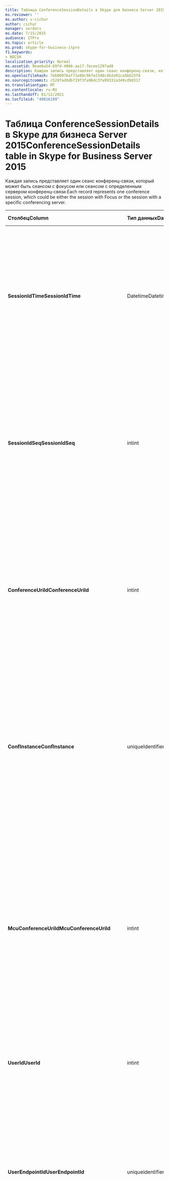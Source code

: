 ```yaml
---
title: Таблица ConferenceSessionDetails в Skype для бизнеса Server 2015
ms.reviewer: ''
ms.author: v-cichur
author: cichur
manager: serdars
ms.date: 7/15/2015
audience: ITPro
ms.topic: article
ms.prod: skype-for-business-itpro
f1.keywords:
- NOCSH
localization_priority: Normal
ms.assetid: 9eae6a54-69fd-4966-aa17-7ecee1297ad8
description: Каждая запись представляет один сеанс конференц-связи, который может быть сеансом с фокусом или сеансом с определенным сервером конференц-связи.
ms.openlocfilehash: 7eb00976af71e88c9bfe2348c4b2e91ca5bb23f8
ms.sourcegitcommit: c528fad9db719f3fa96dc3fa99332a349cd9d317
ms.translationtype: MT
ms.contentlocale: ru-RU
ms.lasthandoff: 01/12/2021
ms.locfileid: "49816199"
---
```

# <a name="conferencesessiondetails-table-in-skype-for-business-server-2015"></a><span data-ttu-id="6725d-103">Таблица ConferenceSessionDetails в Skype для бизнеса Server 2015</span><span class="sxs-lookup"><span data-stu-id="6725d-103">ConferenceSessionDetails table in Skype for Business Server 2015</span></span>
 
<span data-ttu-id="6725d-104">Каждая запись представляет один сеанс конференц-связи, который может быть сеансом с фокусом или сеансом с определенным сервером конференц-связи.</span><span class="sxs-lookup"><span data-stu-id="6725d-104">Each record represents one conference session, which could be either the session with Focus or the session with a specific conferencing server.</span></span>
  
|<span data-ttu-id="6725d-105">**Столбец**</span><span class="sxs-lookup"><span data-stu-id="6725d-105">**Column**</span></span>|<span data-ttu-id="6725d-106">**Тип данных**</span><span class="sxs-lookup"><span data-stu-id="6725d-106">**Data Type**</span></span>|<span data-ttu-id="6725d-107">**Ключ/индекс**</span><span class="sxs-lookup"><span data-stu-id="6725d-107">**Key/Index**</span></span>|<span data-ttu-id="6725d-108">**Details**</span><span class="sxs-lookup"><span data-stu-id="6725d-108">**Details**</span></span>|
|:-----|:-----|:-----|:-----|
|<span data-ttu-id="6725d-109">**SessionIdTime**</span><span class="sxs-lookup"><span data-stu-id="6725d-109">**SessionIdTime**</span></span> <br/> |<span data-ttu-id="6725d-110">Datetime</span><span class="sxs-lookup"><span data-stu-id="6725d-110">Datetime</span></span>  <br/> |<span data-ttu-id="6725d-111">Первичный, внешний</span><span class="sxs-lookup"><span data-stu-id="6725d-111">Primary, Foreign</span></span>  <br/> |<span data-ttu-id="6725d-112">Время запроса сеанса; используется вместе с **SessionIdSeq** для уникальной идентификации сеанса конференц-связи.</span><span class="sxs-lookup"><span data-stu-id="6725d-112">Time of session request; used in conjunction with **SessionIdSeq** to uniquely identify a conference session.</span></span> <span data-ttu-id="6725d-113">Дополнительные сведения см. в таблице [Dialogs в Skype для бизнеса Server 2015.](dialogs.md)</span><span class="sxs-lookup"><span data-stu-id="6725d-113">See the [Dialogs table in Skype for Business Server 2015](dialogs.md) for more information.</span></span> <br/> |
|<span data-ttu-id="6725d-114">**SessionIdSeq**</span><span class="sxs-lookup"><span data-stu-id="6725d-114">**SessionIdSeq**</span></span> <br/> |<span data-ttu-id="6725d-115">int</span><span class="sxs-lookup"><span data-stu-id="6725d-115">int</span></span>  <br/> |<span data-ttu-id="6725d-116">Основной, внешний</span><span class="sxs-lookup"><span data-stu-id="6725d-116">Primary, Foreign</span></span>  <br/> |<span data-ttu-id="6725d-117">Идентификатор для идентификации сеанса.</span><span class="sxs-lookup"><span data-stu-id="6725d-117">ID number to identify the session.</span></span> <span data-ttu-id="6725d-118">Используется в сочетании с **SessionIdTime** для уникальной идентификации сеанса конференции.</span><span class="sxs-lookup"><span data-stu-id="6725d-118">Used in conjunction with **SessionIdTime** to uniquely identify a conference session.</span></span> <span data-ttu-id="6725d-119">Дополнительные сведения см. в таблице [Dialogs в Skype для бизнеса Server 2015.](dialogs.md)</span><span class="sxs-lookup"><span data-stu-id="6725d-119">See the [Dialogs table in Skype for Business Server 2015](dialogs.md) for more information.</span></span> * <br/> |
|<span data-ttu-id="6725d-120">**ConferenceUriId**</span><span class="sxs-lookup"><span data-stu-id="6725d-120">**ConferenceUriId**</span></span> <br/> |<span data-ttu-id="6725d-121">int</span><span class="sxs-lookup"><span data-stu-id="6725d-121">int</span></span>  <br/> |<span data-ttu-id="6725d-122">Внешняя</span><span class="sxs-lookup"><span data-stu-id="6725d-122">Foreign</span></span>  <br/> |<span data-ttu-id="6725d-123">URI конференции с центром конференций, связанной с этим сеансом.</span><span class="sxs-lookup"><span data-stu-id="6725d-123">Focus conference URI related to this session.</span></span> <span data-ttu-id="6725d-124">Дополнительные сведения см. в таблице [ConferenceUris в Skype для бизнеса Server 2015.](conferenceuris.md)</span><span class="sxs-lookup"><span data-stu-id="6725d-124">See the [ConferenceUris table in Skype for Business Server 2015](conferenceuris.md) for more information.</span></span> <span data-ttu-id="6725d-125">Это URI конференции на основе центра конференций.</span><span class="sxs-lookup"><span data-stu-id="6725d-125">This URI is a Focus-based conference URI.</span></span> <br/> |
|<span data-ttu-id="6725d-126">**ConfInstance**</span><span class="sxs-lookup"><span data-stu-id="6725d-126">**ConfInstance**</span></span> <br/> |<span data-ttu-id="6725d-127">uniqueIdentifier</span><span class="sxs-lookup"><span data-stu-id="6725d-127">uniqueIdentifier</span></span>  <br/> ||<span data-ttu-id="6725d-128">Идентификатор, который различается для экземпляров повторяющихся конференций.</span><span class="sxs-lookup"><span data-stu-id="6725d-128">Identifier that differentiates between instances of recurring conferences.</span></span> <span data-ttu-id="6725d-129">Каждый повторяющийся экземпляр конференции имеет один и тот же ConferenceURI, но разное значение ConfInstance.</span><span class="sxs-lookup"><span data-stu-id="6725d-129">Each recurring conference instance has the same ConferenceURI but a different ConfInstance value.</span></span>  <br/> <span data-ttu-id="6725d-130">Это поле было впервые введено в Microsoft Lync Server 2013.</span><span class="sxs-lookup"><span data-stu-id="6725d-130">This field was introduced in Microsoft Lync Server 2013.</span></span>  <br/> |
|<span data-ttu-id="6725d-131">**McuConferenceUriId**</span><span class="sxs-lookup"><span data-stu-id="6725d-131">**McuConferenceUriId**</span></span> <br/> |<span data-ttu-id="6725d-132">int</span><span class="sxs-lookup"><span data-stu-id="6725d-132">int</span></span>  <br/> |<span data-ttu-id="6725d-133">Внешняя</span><span class="sxs-lookup"><span data-stu-id="6725d-133">Foreign</span></span>  <br/> |<span data-ttu-id="6725d-134">URI конференции с сервером конференций, относящейся к этому сеансу.</span><span class="sxs-lookup"><span data-stu-id="6725d-134">Conferencing server conference URI related to this session.</span></span> <span data-ttu-id="6725d-135">Дополнительные сведения см. в таблице [ConferenceUris в Skype для бизнеса Server 2015.](conferenceuris.md)</span><span class="sxs-lookup"><span data-stu-id="6725d-135">See the [ConferenceUris table in Skype for Business Server 2015](conferenceuris.md) for more information.</span></span> <span data-ttu-id="6725d-136">Это URI конференции на основе сервера конференций.</span><span class="sxs-lookup"><span data-stu-id="6725d-136">This URI is the conferencing server-based conference URI.</span></span> <span data-ttu-id="6725d-137">Для сеансов конференц-связи с центром конференций этот столбец будет пустым.</span><span class="sxs-lookup"><span data-stu-id="6725d-137">For Focus conference sessions, this column will be null.</span></span> <br/> |
|<span data-ttu-id="6725d-138">**UserId**</span><span class="sxs-lookup"><span data-stu-id="6725d-138">**UserId**</span></span> <br/> |<span data-ttu-id="6725d-139">int</span><span class="sxs-lookup"><span data-stu-id="6725d-139">int</span></span>  <br/> |<span data-ttu-id="6725d-140">Внешняя</span><span class="sxs-lookup"><span data-stu-id="6725d-140">Foreign</span></span>  <br/> |<span data-ttu-id="6725d-141">Идентификатор одного пользователя в этом сеансе конференц-связи.</span><span class="sxs-lookup"><span data-stu-id="6725d-141">ID of one user in the conference session.</span></span> <span data-ttu-id="6725d-142">Дополнительные [сведения см.](users.md) в таблице "Пользователи".</span><span class="sxs-lookup"><span data-stu-id="6725d-142">See the [Users table](users.md) for more information.</span></span> <br/> |
|<span data-ttu-id="6725d-143">**UserEndpointId**</span><span class="sxs-lookup"><span data-stu-id="6725d-143">**UserEndpointId**</span></span> <br/> |<span data-ttu-id="6725d-144">uniqueidentifier</span><span class="sxs-lookup"><span data-stu-id="6725d-144">uniqueidentifier</span></span>  <br/> ||<span data-ttu-id="6725d-p107">GUID для идентификации экземпляра конечной точки. Например, если один пользователь входит на разные компьютеры с одной и той же учетной записью, то все эти компьютеры будут иметь разные идентификаторы конечной точки.</span><span class="sxs-lookup"><span data-stu-id="6725d-p107">A GUID to identify the instance of endpoint. For example, if one user logs on to different machines with the same account, then each machine will have a different endpoint ID.</span></span>  <br/> |
|<span data-ttu-id="6725d-147">**OnBehalfOfId**</span><span class="sxs-lookup"><span data-stu-id="6725d-147">**OnBehalfOfId**</span></span> <br/> |<span data-ttu-id="6725d-148">int</span><span class="sxs-lookup"><span data-stu-id="6725d-148">int</span></span>  <br/> |<span data-ttu-id="6725d-149">Внешняя</span><span class="sxs-lookup"><span data-stu-id="6725d-149">Foreign</span></span>  <br/> |<span data-ttu-id="6725d-150">Определяет идентификатор пользователя, которого представляет вызывающий абонент.</span><span class="sxs-lookup"><span data-stu-id="6725d-150">Indicates the ID of the user of who the caller is on behalf.</span></span> <span data-ttu-id="6725d-151">Дополнительные [сведения см.](users.md) в таблице "Пользователи".</span><span class="sxs-lookup"><span data-stu-id="6725d-151">See the [Users table](users.md) for more information.</span></span> <br/> |
|<span data-ttu-id="6725d-152">**ReferredById**</span><span class="sxs-lookup"><span data-stu-id="6725d-152">**ReferredById**</span></span> <br/> |<span data-ttu-id="6725d-153">int</span><span class="sxs-lookup"><span data-stu-id="6725d-153">int</span></span>  <br/> |<span data-ttu-id="6725d-154">Внешняя</span><span class="sxs-lookup"><span data-stu-id="6725d-154">Foreign</span></span>  <br/> |<span data-ttu-id="6725d-155">Идентификатор пользователя, который ссылается на вызов.</span><span class="sxs-lookup"><span data-stu-id="6725d-155">ID of the user by who the call is referred.</span></span> <span data-ttu-id="6725d-156">Дополнительные [сведения см.](users.md) в таблице "Пользователи".</span><span class="sxs-lookup"><span data-stu-id="6725d-156">See the [Users table](users.md) for more information.</span></span> <br/> |
|<span data-ttu-id="6725d-157">**UserClientVersionId**</span><span class="sxs-lookup"><span data-stu-id="6725d-157">**UserClientVersionId**</span></span> <br/> |<span data-ttu-id="6725d-158">int</span><span class="sxs-lookup"><span data-stu-id="6725d-158">int</span></span>  <br/> |<span data-ttu-id="6725d-159">Внешняя</span><span class="sxs-lookup"><span data-stu-id="6725d-159">Foreign</span></span>  <br/> |<span data-ttu-id="6725d-160">Версия клиента, используемого пользователем конференц-связи.</span><span class="sxs-lookup"><span data-stu-id="6725d-160">Client version used by the conference user.</span></span> <span data-ttu-id="6725d-161">Дополнительные сведения см. в таблице [ClientVersions в Skype для бизнеса Server 2015.](clientversions.md)</span><span class="sxs-lookup"><span data-stu-id="6725d-161">See the [ClientVersions table in Skype for Business Server 2015](clientversions.md) for more information.</span></span> <br/> |
|<span data-ttu-id="6725d-162">**ConfClientVersionId**</span><span class="sxs-lookup"><span data-stu-id="6725d-162">**ConfClientVersionId**</span></span> <br/> |<span data-ttu-id="6725d-163">int</span><span class="sxs-lookup"><span data-stu-id="6725d-163">int</span></span>  <br/> |<span data-ttu-id="6725d-164">Внешняя</span><span class="sxs-lookup"><span data-stu-id="6725d-164">Foreign</span></span>  <br/> |<span data-ttu-id="6725d-165">Версия клиента, используемого сервером конференций.</span><span class="sxs-lookup"><span data-stu-id="6725d-165">Client version used by the conference server.</span></span> <span data-ttu-id="6725d-166">Дополнительные сведения см. в таблице [ClientVersions в Skype для бизнеса Server 2015.](clientversions.md)</span><span class="sxs-lookup"><span data-stu-id="6725d-166">See the [ClientVersions table in Skype for Business Server 2015](clientversions.md) for more information.</span></span> <br/> |
|<span data-ttu-id="6725d-167">**ReplaceDialogIdTime**</span><span class="sxs-lookup"><span data-stu-id="6725d-167">**ReplaceDialogIdTime**</span></span> <br/> |<span data-ttu-id="6725d-168">datetime</span><span class="sxs-lookup"><span data-stu-id="6725d-168">datetime</span></span>  <br/> |<span data-ttu-id="6725d-169">Внешняя</span><span class="sxs-lookup"><span data-stu-id="6725d-169">Foreign</span></span>  <br/> |<span data-ttu-id="6725d-170">Идентификационный номер для определения диалога, замененного текущим сеансом.</span><span class="sxs-lookup"><span data-stu-id="6725d-170">ID number to identify the dialog which was replaced by current session.</span></span> <span data-ttu-id="6725d-171">Дополнительные сведения см. в таблице [Dialogs в Skype для бизнеса Server 2015.](dialogs.md)</span><span class="sxs-lookup"><span data-stu-id="6725d-171">See the [Dialogs table in Skype for Business Server 2015](dialogs.md) for more information.</span></span> <br/> |
|<span data-ttu-id="6725d-172">**ReplaceDialogIdSeq**</span><span class="sxs-lookup"><span data-stu-id="6725d-172">**ReplaceDialogIdSeq**</span></span> <br/> |<span data-ttu-id="6725d-173">int</span><span class="sxs-lookup"><span data-stu-id="6725d-173">int</span></span>  <br/> |<span data-ttu-id="6725d-174">Внешняя</span><span class="sxs-lookup"><span data-stu-id="6725d-174">Foreign</span></span>  <br/> |<span data-ttu-id="6725d-175">Идентификатор для идентификации сеанса.</span><span class="sxs-lookup"><span data-stu-id="6725d-175">ID number to identify the session.</span></span> <span data-ttu-id="6725d-176">Используется в сочетании с **ReplacesDialogIdTime** для уникальной идентификации сеанса.</span><span class="sxs-lookup"><span data-stu-id="6725d-176">Used in conjunction with **ReplacesDialogIdTime** to uniquely identify a session that is replaced by this session.</span></span> <span data-ttu-id="6725d-177">Дополнительные сведения см. в таблице [Dialogs в Skype для бизнеса Server 2015.](dialogs.md)</span><span class="sxs-lookup"><span data-stu-id="6725d-177">See the [Dialogs table in Skype for Business Server 2015](dialogs.md) for more information.</span></span> <br/> |
|<span data-ttu-id="6725d-178">**IsStartedByConfServer**</span><span class="sxs-lookup"><span data-stu-id="6725d-178">**IsStartedByConfServer**</span></span> <br/> |<span data-ttu-id="6725d-179">bit</span><span class="sxs-lookup"><span data-stu-id="6725d-179">bit</span></span>  <br/> ||<span data-ttu-id="6725d-180">Показывает, был ли сеанс начат сервером конференций.</span><span class="sxs-lookup"><span data-stu-id="6725d-180">Indicates if the session started by the conferencing Server.</span></span>  <br/> |
|<span data-ttu-id="6725d-181">**IsEndedByConfServer**</span><span class="sxs-lookup"><span data-stu-id="6725d-181">**IsEndedByConfServer**</span></span> <br/> |<span data-ttu-id="6725d-182">bit</span><span class="sxs-lookup"><span data-stu-id="6725d-182">bit</span></span>  <br/> ||<span data-ttu-id="6725d-183">Показывает, был ли сеанс завершен сервером конференций.</span><span class="sxs-lookup"><span data-stu-id="6725d-183">Indicates if the session ended by the conferencing server.</span></span>  <br/> |
|<span data-ttu-id="6725d-184">**IsUserInternal**</span><span class="sxs-lookup"><span data-stu-id="6725d-184">**IsUserInternal**</span></span> <br/> |<span data-ttu-id="6725d-185">bit</span><span class="sxs-lookup"><span data-stu-id="6725d-185">bit</span></span>  <br/> ||<span data-ttu-id="6725d-186">Вошел ли пользователь из внутренней сети.</span><span class="sxs-lookup"><span data-stu-id="6725d-186">Whether user is logged on from internal or not.</span></span>  <br/> |
|<span data-ttu-id="6725d-187">**ResponseCode**</span><span class="sxs-lookup"><span data-stu-id="6725d-187">**ResponseCode**</span></span> <br/> |<span data-ttu-id="6725d-188">int</span><span class="sxs-lookup"><span data-stu-id="6725d-188">int</span></span>  <br/> ||<span data-ttu-id="6725d-189">Код SIP-ответа на приглашение в сеанс.</span><span class="sxs-lookup"><span data-stu-id="6725d-189">Session Initiation Protocol (SIP) response code to the session invitation.</span></span> <span data-ttu-id="6725d-190">Это поле обычно заполняется данными, генерируемыми из исходного сообщения INVITE в сеансе.</span><span class="sxs-lookup"><span data-stu-id="6725d-190">This field is typically populated by data generated from the initial INVITE message in the session.</span></span> <span data-ttu-id="6725d-191">Если сообщения INVITE нет, поле заполняется датой и временем первого релевантного SIP-сообщения (BYE, CANCEL, MESSAGE или INFO).</span><span class="sxs-lookup"><span data-stu-id="6725d-191">If there is no INVITE message then the field is populated with the date and time of the first relevant SIP message (BYE, CANCEL, MESSAGE, or INFO).</span></span>  <br/> |
|<span data-ttu-id="6725d-192">**DiagnosticId**</span><span class="sxs-lookup"><span data-stu-id="6725d-192">**DiagnosticId**</span></span> <br/> |<span data-ttu-id="6725d-193">int</span><span class="sxs-lookup"><span data-stu-id="6725d-193">int</span></span>  <br/> ||<span data-ttu-id="6725d-194">Диагностический идентификатор, захваченный из заголовка SIP.</span><span class="sxs-lookup"><span data-stu-id="6725d-194">Diagnostic ID captured from SIP header.</span></span>  <br/> |
|<span data-ttu-id="6725d-195">**ServerId**</span><span class="sxs-lookup"><span data-stu-id="6725d-195">**ServerId**</span></span> <br/> |<span data-ttu-id="6725d-196">int</span><span class="sxs-lookup"><span data-stu-id="6725d-196">int</span></span>  <br/> |<span data-ttu-id="6725d-197">Внешняя</span><span class="sxs-lookup"><span data-stu-id="6725d-197">Foreign</span></span>  <br/> |<span data-ttu-id="6725d-198">Идентификатор сервера переднего плана, используемого для этого сеанса.</span><span class="sxs-lookup"><span data-stu-id="6725d-198">ID of the front-end server used for this session.</span></span> <span data-ttu-id="6725d-199">Дополнительные [сведения см. в](servers.md) таблице "Серверы".</span><span class="sxs-lookup"><span data-stu-id="6725d-199">See the [Servers table](servers.md) for more information.</span></span> <br/> |
|<span data-ttu-id="6725d-200">**PoolId**</span><span class="sxs-lookup"><span data-stu-id="6725d-200">**PoolId**</span></span> <br/> |<span data-ttu-id="6725d-201">int</span><span class="sxs-lookup"><span data-stu-id="6725d-201">int</span></span>  <br/> |<span data-ttu-id="6725d-202">Внешняя</span><span class="sxs-lookup"><span data-stu-id="6725d-202">Foreign</span></span>  <br/> |<span data-ttu-id="6725d-203">Идентификатор пула, в котором был записан сеанс.</span><span class="sxs-lookup"><span data-stu-id="6725d-203">ID of the pool in which the session was captured.</span></span> <span data-ttu-id="6725d-204">Дополнительные [сведения см. в](pools.md) таблице "Пулы".</span><span class="sxs-lookup"><span data-stu-id="6725d-204">See the [Pools table](pools.md) for more information.</span></span> <br/> |
|<span data-ttu-id="6725d-205">**MediationServerId**</span><span class="sxs-lookup"><span data-stu-id="6725d-205">**MediationServerId**</span></span> <br/> |<span data-ttu-id="6725d-206">int</span><span class="sxs-lookup"><span data-stu-id="6725d-206">int</span></span>  <br/> |<span data-ttu-id="6725d-207">Внешняя</span><span class="sxs-lookup"><span data-stu-id="6725d-207">Foreign</span></span>  <br/> |<span data-ttu-id="6725d-208">Сервер-посредник, который использовался вызовом.</span><span class="sxs-lookup"><span data-stu-id="6725d-208">The Mediation Server the call is using.</span></span> <span data-ttu-id="6725d-209">Дополнительные сведения см. в таблице [MediationServers.](mediationservers.md)</span><span class="sxs-lookup"><span data-stu-id="6725d-209">See the [MediationServers table](mediationservers.md) for more information.</span></span> <br/> |
|<span data-ttu-id="6725d-210">**GatewayId**</span><span class="sxs-lookup"><span data-stu-id="6725d-210">**GatewayId**</span></span> <br/> |<span data-ttu-id="6725d-211">int</span><span class="sxs-lookup"><span data-stu-id="6725d-211">int</span></span>  <br/> |<span data-ttu-id="6725d-212">Внешняя</span><span class="sxs-lookup"><span data-stu-id="6725d-212">Foreign</span></span>  <br/> |<span data-ttu-id="6725d-213">Шлюз, который использовался вызовом.</span><span class="sxs-lookup"><span data-stu-id="6725d-213">The gateway the call is using.</span></span> <span data-ttu-id="6725d-214">Дополнительные сведения см. в таблице [Gateways в Skype для бизнеса Server 2015.](gateways.md)</span><span class="sxs-lookup"><span data-stu-id="6725d-214">See the [Gateways table in Skype for Business Server 2015](gateways.md) for more information.</span></span> <br/> |
|<span data-ttu-id="6725d-215">**EdgeServerId**</span><span class="sxs-lookup"><span data-stu-id="6725d-215">**EdgeServerId**</span></span> <br/> |<span data-ttu-id="6725d-216">int</span><span class="sxs-lookup"><span data-stu-id="6725d-216">int</span></span>  <br/> |<span data-ttu-id="6725d-217">Внешняя</span><span class="sxs-lookup"><span data-stu-id="6725d-217">Foreign</span></span>  <br/> |<span data-ttu-id="6725d-218">Пограничный сервер, который использовался вызовом.</span><span class="sxs-lookup"><span data-stu-id="6725d-218">The Edge Server the call is using.</span></span> <span data-ttu-id="6725d-219">Дополнительные сведения см. в таблице [EdgeServers в Skype для бизнеса Server 2015.](edgeservers.md)</span><span class="sxs-lookup"><span data-stu-id="6725d-219">See the [EdgeServers table in Skype for Business Server 2015](edgeservers.md) for more information.</span></span> <br/> |
|<span data-ttu-id="6725d-220">**ContentTypeId**</span><span class="sxs-lookup"><span data-stu-id="6725d-220">**ContentTypeId**</span></span> <br/> |<span data-ttu-id="6725d-221">int</span><span class="sxs-lookup"><span data-stu-id="6725d-221">int</span></span>  <br/> |<span data-ttu-id="6725d-222">Внешняя</span><span class="sxs-lookup"><span data-stu-id="6725d-222">Foreign</span></span>  <br/> |<span data-ttu-id="6725d-223">Тип контента, используемый в сеансе.</span><span class="sxs-lookup"><span data-stu-id="6725d-223">Content type used in the session.</span></span> <span data-ttu-id="6725d-224">Дополнительные сведения см. в таблице [ContentTypes в Skype для бизнеса Server 2015.](contenttypes.md)</span><span class="sxs-lookup"><span data-stu-id="6725d-224">See the [ContentTypes table in Skype for Business Server 2015](contenttypes.md) for more information.</span></span> <br/> |
|<span data-ttu-id="6725d-225">**InviteTime**</span><span class="sxs-lookup"><span data-stu-id="6725d-225">**InviteTime**</span></span> <br/> |<span data-ttu-id="6725d-226">datetime</span><span class="sxs-lookup"><span data-stu-id="6725d-226">datetime</span></span>  <br/> ||<span data-ttu-id="6725d-p121">Время первого запроса INVITE. Это поле обычно заполняется данными, генерируемыми из исходного сообщения INVITE в сеансе. Если сообщения INVITE нет, поле заполняется датой и временем первого релевантного SIP-сообщения (BYE, CANCEL, MESSAGE или INFO).</span><span class="sxs-lookup"><span data-stu-id="6725d-p121">The time of the first INVITE request. This field is typically populated by data generated from the initial INVITE message in the session. If there is no INVITE message then the field is populated with the date and time of the first relevant SIP message (BYE, CANCEL, MESSAGE, or INFO).</span></span>  <br/> |
|<span data-ttu-id="6725d-230">**ResponseTime**</span><span class="sxs-lookup"><span data-stu-id="6725d-230">**ResponseTime**</span></span> <br/> |<span data-ttu-id="6725d-231">datetime</span><span class="sxs-lookup"><span data-stu-id="6725d-231">datetime</span></span>  <br/> ||<span data-ttu-id="6725d-232">Время первого ответа SIP.</span><span class="sxs-lookup"><span data-stu-id="6725d-232">Time of the first SIP RESPONSE.</span></span> <span data-ttu-id="6725d-233">Это поле обычно заполняется данными, генерируемыми из исходного сообщения INVITE в сеансе.</span><span class="sxs-lookup"><span data-stu-id="6725d-233">This field is typically populated by data generated from the initial INVITE message in the session.</span></span> <span data-ttu-id="6725d-234">Если сообщения INVITE нет, поле заполняется датой и временем первого релевантного SIP-сообщения (BYE, CANCEL, MESSAGE или INFO).</span><span class="sxs-lookup"><span data-stu-id="6725d-234">If there is no INVITE message then the field is populated with the date and time of the first relevant SIP message (BYE, CANCEL, MESSAGE, or INFO).</span></span>  <br/> |
|<span data-ttu-id="6725d-235">**SessionEndTime**</span><span class="sxs-lookup"><span data-stu-id="6725d-235">**SessionEndTime**</span></span> <br/> |<span data-ttu-id="6725d-236">datetime</span><span class="sxs-lookup"><span data-stu-id="6725d-236">datetime</span></span>  <br/> ||<span data-ttu-id="6725d-237">Время окончания сеанса.</span><span class="sxs-lookup"><span data-stu-id="6725d-237">The time when the session is ended.</span></span>  <br/> |
|<span data-ttu-id="6725d-238">**UriTypeId**</span><span class="sxs-lookup"><span data-stu-id="6725d-238">**UriTypeId**</span></span> <br/> |<span data-ttu-id="6725d-239">tinyint</span><span class="sxs-lookup"><span data-stu-id="6725d-239">tinyint</span></span>  <br/> |<span data-ttu-id="6725d-240">Внешняя</span><span class="sxs-lookup"><span data-stu-id="6725d-240">Foreign</span></span>  <br/> |<span data-ttu-id="6725d-241">Содержит значение типа URI MCU из [таблицы UriTypes.](uritypes.md)</span><span class="sxs-lookup"><span data-stu-id="6725d-241">Contains the MCU URI type value from the [UriTypes table](uritypes.md).</span></span> <span data-ttu-id="6725d-242">Это поле используется для повышения производительности запроса.</span><span class="sxs-lookup"><span data-stu-id="6725d-242">This field is used for improving query performance.</span></span>  <br/> <span data-ttu-id="6725d-243">Это поле было впервые введено в Microsoft Lync Server 2013.</span><span class="sxs-lookup"><span data-stu-id="6725d-243">This field was introduced in Microsoft Lync Server 2013.</span></span>  <br/> |
|<span data-ttu-id="6725d-244">**UserFlag**</span><span class="sxs-lookup"><span data-stu-id="6725d-244">**UserFlag**</span></span> <br/> |<span data-ttu-id="6725d-245">smallint</span><span class="sxs-lookup"><span data-stu-id="6725d-245">smallint</span></span>  <br/> || <span data-ttu-id="6725d-p124">Набор битов, указывающий атрибуты пользователя. Перечисляются следующие определения атрибутов:</span><span class="sxs-lookup"><span data-stu-id="6725d-p124">A bit set that indicates the user attributes. The following attribute definitions are listed:</span></span> <br/>  <span data-ttu-id="6725d-248">интеграция со стационарным телефоном — 1</span><span class="sxs-lookup"><span data-stu-id="6725d-248">Integrated with desktop phone - 1</span></span> <br/> |
|<span data-ttu-id="6725d-249">**CallFlag**</span><span class="sxs-lookup"><span data-stu-id="6725d-249">**CallFlag**</span></span> <br/> |<span data-ttu-id="6725d-250">smallint</span><span class="sxs-lookup"><span data-stu-id="6725d-250">smallint</span></span>  <br/> || <span data-ttu-id="6725d-p125">Набор битов, указывающий атрибуты вызова. Перечисляются следующие определения атрибутов:</span><span class="sxs-lookup"><span data-stu-id="6725d-p125">A bit set that indicates the call attributes. The following attribute definitions are listed:</span></span> <br/>  <span data-ttu-id="6725d-253">повторный сеанс — 1</span><span class="sxs-lookup"><span data-stu-id="6725d-253">Retried Session - 1</span></span> <br/> |
|<span data-ttu-id="6725d-254">**LastModifiedTime**</span><span class="sxs-lookup"><span data-stu-id="6725d-254">**LastModifiedTime**</span></span> <br/> |<span data-ttu-id="6725d-255">Datetime</span><span class="sxs-lookup"><span data-stu-id="6725d-255">Datetime</span></span>  <br/> ||<span data-ttu-id="6725d-256">Для внутреннего использования службой мониторинга.</span><span class="sxs-lookup"><span data-stu-id="6725d-256">For internal use by the Monitoring service.</span></span>  <br/> <span data-ttu-id="6725d-257">Это поле было впервые введено в Skype для бизнеса Server 2015.</span><span class="sxs-lookup"><span data-stu-id="6725d-257">This field was introduced in Skype for Business Server 2015.</span></span>  <br/> |
   
<span data-ttu-id="6725d-258">\* Для большинства сеансов sessionIdSeq будет иметь значение 1.</span><span class="sxs-lookup"><span data-stu-id="6725d-258">\* For most sessions, SessionIdSeq will have the value of 1.</span></span> <span data-ttu-id="6725d-259">Если несколько сеансов начинаются в одно и то же время, для одного из них SessionIdSeq будет иметь значение 1, для другого — 2 и т. д.</span><span class="sxs-lookup"><span data-stu-id="6725d-259">If multiple sessions start at exactly the same time, the SessionIdSeq for one will be 1, for another will be 2, and so on.</span></span>
  

